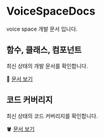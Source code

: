 # VoiceSpaceDocs
voice space 개발 문서 입니다.

## 함수, 클래스, 컴포넌트
최신 상태의 개발 문서를 확인합니다.

📖 [문서 보기](https://voicespaceunder5.github.io/VoiceSpaceDocs/docs/)

## 코드 커버리지
최신 상태의 코드 커버리지를 확인합니다.

🪣 [문서 보기](https://voicespaceunder5.github.io/VoiceSpaceDocs/coverage/)